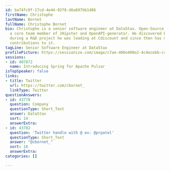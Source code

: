 ```yaml
---
id: ba74fc9f-17cd-4e44-92f8-d6a697bb1486
firstName: Christophe
lastName: Bornet
fullName: Christophe Bornet
bio: Christophe is a senior software engineer at DataStax. Open-Source lover, he is
  a core team member of JHipster and OpenAPI-generator. He discovered Pulsar in 2018
  during a R&D project he was leading at Cdiscount and since then has made various
  contributions to it.
tagLine: Senior Software Engineer at DataStax
profilePicture: https://sessionize.com/image/c7ae-400o400o2-4c4ecebb-ccd7-4159-be2f-c6059d2a5467.jpg
sessions:
- id: 407872
  name: Introducing Spring for Apache Pulsar
isTopSpeaker: false
links:
- title: Twitter
  url: https://twitter.com/cbornet_
  linkType: Twitter
questionAnswers:
- id: 43778
  question: Company
  questionType: Short_Text
  answer: DataStax
  sort: 14
  answerExtra: 
- id: 43782
  question: 'Twitter handle with @ ex: @prpatel'
  questionType: Short_Text
  answer: "@cbornet_"
  sort: 18
  answerExtra: 
categories: []

---
```

